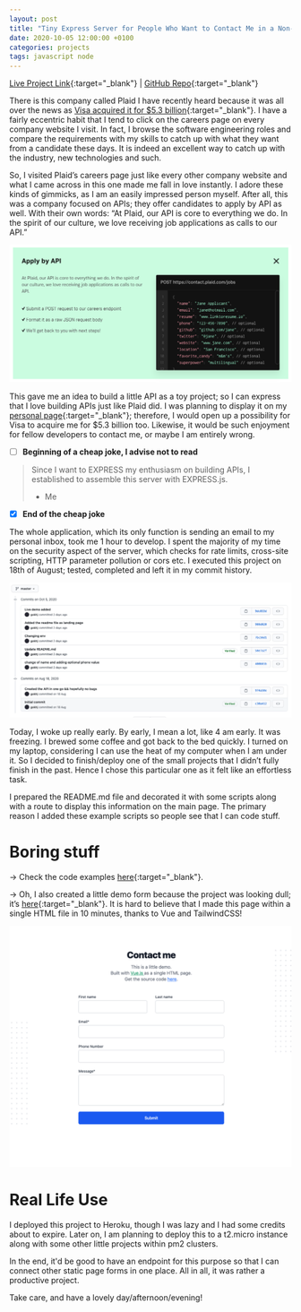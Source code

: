 ```yaml
---
layout: post
title: "Tiny Express Server for People Who Want to Contact Me in a Non-conventional Way"
date: 2020-10-05 12:00:00 +0100
categories: projects
tags: javascript node
---
```


[Live Project Link](https://post.arkan.me/){:target="_blank"} |
[GitHub Repo](https://github.com/gokhj/post.arkan.me/){:target="_blank"}

There is this company called Plaid I have recently heard because it was all over the news as [Visa acquired it for \$5.3 billion](https://techcrunch.com/2020/01/13/visa-is-acquiring-plaid-for-5-3-billion-2x-its-final-private-valuation/){:target="_blank"}. I have a fairly eccentric habit that I tend to click on the careers page on every company website I visit. In fact, I browse the software engineering roles and compare the requirements with my skills to catch up with what they want from a candidate these days. It is indeed an excellent way to catch up with the industry, new technologies and such.

So, I visited Plaid’s careers page just like every other company website and what I came across in this one made me fall in love instantly. I adore these kinds of gimmicks, as I am an easily impressed person myself. After all, this was a company focused on APIs; they offer candidates to apply by API as well. With their own words: “At Plaid, our API is core to everything we do. In the spirit of our culture, we love receiving job applications as calls to our API.”

![Apply by API](/assets/postarkanme/plaid.png)

This gave me an idea to build a little API as a toy project; so I can express that I love building APIs just like Plaid did. I was planning to display it on my [personal page](https://gokhanarkan.com){:target="_blank"}; therefore, I would open up a possibility for Visa to acquire me for \$5.3 billion too. Likewise, it would be such enjoyment for fellow developers to contact me, or maybe I am entirely wrong.

- [ ] **Beginning of a cheap joke, I advise not to read**

> Since I want to EXPRESS my enthusiasm on building APIs, I established to assemble this server with EXPRESS.js.
>
> - Me

- [x] **End of the cheap joke**

The whole application, which its only function is sending an email to my personal inbox, took me 1 hour to develop. I spent the majority of my time on the security aspect of the server, which checks for rate limits, cross-site scripting, HTTP parameter pollution or cors etc. I executed this project on 18th of August; tested, completed and left it in my commit history.

![Commit History](/assets/postarkanme/commit_history.png)

Today, I woke up really early. By early, I mean a lot, like 4 am early. It was freezing. I brewed some coffee and got back to the bed quickly. I turned on my laptop, considering I can use the heat of my computer when I am under it. So I decided to finish/deploy one of the small projects that I didn’t fully finish in the past. Hence I chose this particular one as it felt like an effortless task.

I prepared the README.md file and decorated it with some scripts along with a route to display this information on the main page. The primary reason I added these example scripts so people see that I can code stuff.

# Boring stuff

&rarr; Check the code examples [here](https://post.arkan.me/){:target="_blank"}.

&rarr; Oh, I also created a little demo form because the project was looking dull; it’s [here](https://post.arkan.me/example){:target="_blank"}. It is hard to believe that I made this page within a single HTML file in 10 minutes, thanks to Vue and TailwindCSS!

![Form](/assets/postarkanme/form.png)

# Real Life Use

I deployed this project to Heroku, though I was lazy and I had some credits about to expire. Later on, I am planning to deploy this to a t2.micro instance along with some other little projects within pm2 clusters.

In the end, it'd be good to have an endpoint for this purpose so that I can connect other static page forms in one place. All in all, it was rather a productive project.

Take care, and have a lovely day/afternoon/evening!
